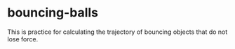 # bouncing-balls
This is practice for calculating the trajectory of bouncing objects that do not lose force.
